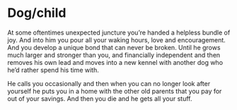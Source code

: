 # Dog/child

At some oftentimes unexpected juncture you’re handed a helpless bundle of joy.
And into him you pour all your waking hours, love and encouragement. And you
develop a unique bond that can never be broken. Until he grows much larger and
stronger than you, and financially independent and then removes his own lead
and moves into a new kennel with another dog who he’d rather spend his time
with.

He calls you occasionally and then when you can no longer look after yourself
he puts you in a home with the other old parents that you pay for out of your
savings. And then you die and he gets all your stuff.

